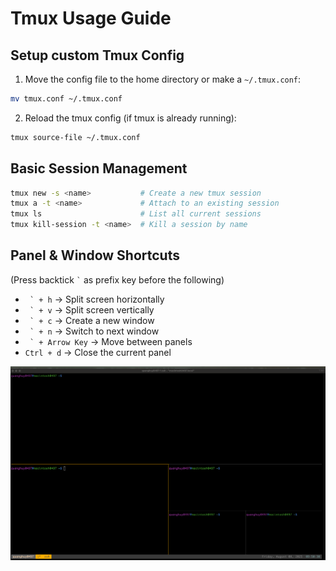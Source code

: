 # Tmux Usage Guide

## Setup custom Tmux Config

1. Move the config file to the home directory or make a `~/.tmux.conf`:
```bash
mv tmux.conf ~/.tmux.conf
```

2. Reload the tmux config (if tmux is already running):
```bash
tmux source-file ~/.tmux.conf
```

## Basic Session Management
```bash
tmux new -s <name>           # Create a new tmux session
tmux a -t <name>             # Attach to an existing session
tmux ls                      # List all current sessions
tmux kill-session -t <name>  # Kill a session by name
```

## Panel & Window Shortcuts
(Press backtick `` ` `` as prefix key before the following)

- `` ` + h`` → Split screen horizontally
- `` ` + v`` → Split screen vertically
- `` ` + c`` → Create a new window
- `` ` + n`` → Switch to next window
- `` ` + Arrow Key`` → Move between panels
- `Ctrl + d` → Close the current panel


![](my_tmux.png)













